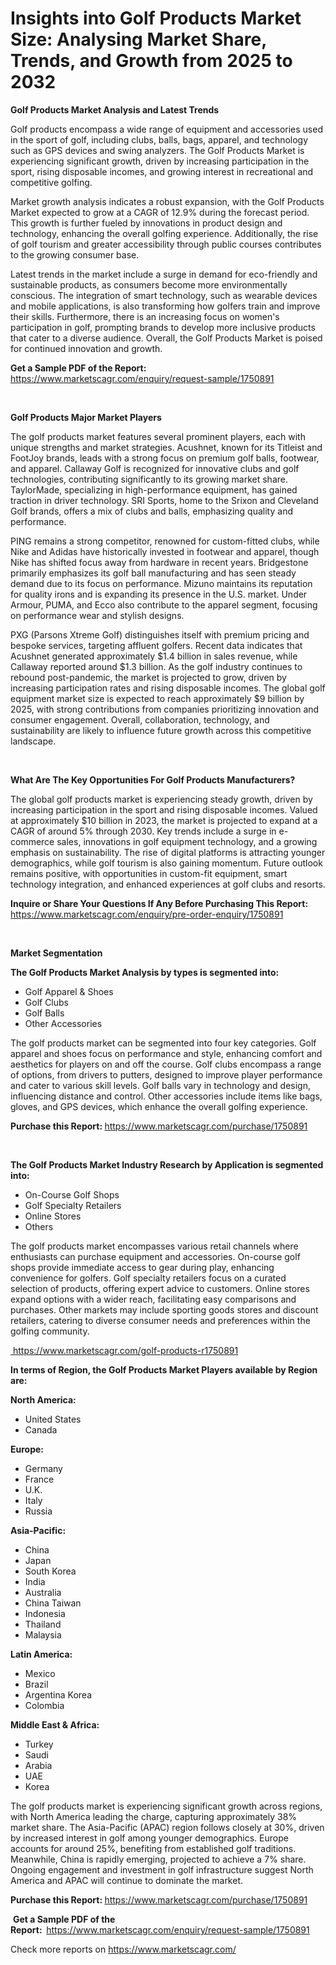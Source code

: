 <p><h1>Insights into Golf Products Market Size: Analysing Market Share, Trends, and Growth from 2025 to 2032</h1></p><p><strong>Golf Products Market Analysis and Latest Trends</strong></p>
<p><p>Golf products encompass a wide range of equipment and accessories used in the sport of golf, including clubs, balls, bags, apparel, and technology such as GPS devices and swing analyzers. The Golf Products Market is experiencing significant growth, driven by increasing participation in the sport, rising disposable incomes, and growing interest in recreational and competitive golfing.</p><p>Market growth analysis indicates a robust expansion, with the Golf Products Market expected to grow at a CAGR of 12.9% during the forecast period. This growth is further fueled by innovations in product design and technology, enhancing the overall golfing experience. Additionally, the rise of golf tourism and greater accessibility through public courses contributes to the growing consumer base.</p><p>Latest trends in the market include a surge in demand for eco-friendly and sustainable products, as consumers become more environmentally conscious. The integration of smart technology, such as wearable devices and mobile applications, is also transforming how golfers train and improve their skills. Furthermore, there is an increasing focus on women's participation in golf, prompting brands to develop more inclusive products that cater to a diverse audience. Overall, the Golf Products Market is poised for continued innovation and growth.</p></p>
<p><strong>Get a Sample PDF of the Report:&nbsp;</strong> <a href="https://www.marketscagr.com/enquiry/request-sample/1750891?utm_campaign=2107&utm_medium=2&utm_source=Github&utm_content=ia&utm_term=07022025&utm_id=golf-products">https://www.marketscagr.com/enquiry/request-sample/1750891</a></p>
<p>&nbsp;</p>
<p><strong>Golf Products Major Market Players</strong></p>
<p><p>The golf products market features several prominent players, each with unique strengths and market strategies. Acushnet, known for its Titleist and FootJoy brands, leads with a strong focus on premium golf balls, footwear, and apparel. Callaway Golf is recognized for innovative clubs and golf technologies, contributing significantly to its growing market share. TaylorMade, specializing in high-performance equipment, has gained traction in driver technology. SRI Sports, home to the Srixon and Cleveland Golf brands, offers a mix of clubs and balls, emphasizing quality and performance.</p><p>PING remains a strong competitor, renowned for custom-fitted clubs, while Nike and Adidas have historically invested in footwear and apparel, though Nike has shifted focus away from hardware in recent years. Bridgestone primarily emphasizes its golf ball manufacturing and has seen steady demand due to its focus on performance. Mizuno maintains its reputation for quality irons and is expanding its presence in the U.S. market. Under Armour, PUMA, and Ecco also contribute to the apparel segment, focusing on performance wear and stylish designs.</p><p>PXG (Parsons Xtreme Golf) distinguishes itself with premium pricing and bespoke services, targeting affluent golfers. Recent data indicates that Acushnet generated approximately $1.4 billion in sales revenue, while Callaway reported around $1.3 billion. As the golf industry continues to rebound post-pandemic, the market is projected to grow, driven by increasing participation rates and rising disposable incomes. The global golf equipment market size is expected to reach approximately $9 billion by 2025, with strong contributions from companies prioritizing innovation and consumer engagement. Overall, collaboration, technology, and sustainability are likely to influence future growth across this competitive landscape.</p></p>
<p>&nbsp;</p>
<p><strong>What Are The Key Opportunities For Golf Products Manufacturers?</strong></p>
<p><p>The global golf products market is experiencing steady growth, driven by increasing participation in the sport and rising disposable incomes. Valued at approximately $10 billion in 2023, the market is projected to expand at a CAGR of around 5% through 2030. Key trends include a surge in e-commerce sales, innovations in golf equipment technology, and a growing emphasis on sustainability. The rise of digital platforms is attracting younger demographics, while golf tourism is also gaining momentum. Future outlook remains positive, with opportunities in custom-fit equipment, smart technology integration, and enhanced experiences at golf clubs and resorts.</p></p>
<p><strong>Inquire or Share Your Questions If Any Before Purchasing This Report:</strong> <a href="https://www.marketscagr.com/enquiry/pre-order-enquiry/1750891?utm_campaign=2107&utm_medium=2&utm_source=Github&utm_content=ia&utm_term=07022025&utm_id=golf-products">https://www.marketscagr.com/enquiry/pre-order-enquiry/1750891</a></p>
<p>&nbsp;</p>
<p><strong>Market Segmentation</strong></p>
<p><strong>The Golf Products Market Analysis by types is segmented into:</strong></p>
<p><ul><li>Golf Apparel & Shoes</li><li>Golf Clubs</li><li>Golf Balls</li><li>Other Accessories</li></ul></p>
<p><p>The golf products market can be segmented into four key categories. Golf apparel and shoes focus on performance and style, enhancing comfort and aesthetics for players on and off the course. Golf clubs encompass a range of options, from drivers to putters, designed to improve player performance and cater to various skill levels. Golf balls vary in technology and design, influencing distance and control. Other accessories include items like bags, gloves, and GPS devices, which enhance the overall golfing experience.</p></p>
<p><strong>Purchase this Report:&nbsp;</strong><a href="https://www.marketscagr.com/purchase/1750891?utm_campaign=2107&utm_medium=2&utm_source=Github&utm_content=ia&utm_term=07022025&utm_id=golf-products">https://www.marketscagr.com/purchase/1750891</a></p>
<p>&nbsp;</p>
<p><strong>The Golf Products Market Industry Research by Application is segmented into:</strong></p>
<p><ul><li>On-Course Golf Shops</li><li>Golf Specialty Retailers</li><li>Online Stores</li><li>Others</li></ul></p>
<p><p>The golf products market encompasses various retail channels where enthusiasts can purchase equipment and accessories. On-course golf shops provide immediate access to gear during play, enhancing convenience for golfers. Golf specialty retailers focus on a curated selection of products, offering expert advice to customers. Online stores expand options with a wider reach, facilitating easy comparisons and purchases. Other markets may include sporting goods stores and discount retailers, catering to diverse consumer needs and preferences within the golfing community.</p></p>
<p><a href="https://www.marketscagr.com/golf-products-r1750891?utm_campaign=2107&utm_medium=2&utm_source=Github&utm_content=ia&utm_term=07022025&utm_id=golf-products">&nbsp;https://www.marketscagr.com/golf-products-r1750891</a></p>
<p><strong>In terms of Region, the Golf Products Market Players available by Region are:</strong></p>
<p>
    <p> <strong> North America: </strong>
        <ul>
            <li>United States</li>
            <li>Canada</li>
        </ul>
        </p> 
    <p> <strong> Europe: </strong>
        <ul>
            <li>Germany</li>
            <li>France</li>
            <li>U.K.</li>
            <li>Italy</li>
            <li>Russia</li>
        </ul>
        </p> 
    <p> <strong> Asia-Pacific: </strong>
        <ul>
            <li>China</li>
            <li>Japan</li>
            <li>South Korea</li>
            <li>India</li>
            <li>Australia</li>
            <li>China Taiwan</li>
            <li>Indonesia</li>
            <li>Thailand</li>
            <li>Malaysia</li>
        </ul>
        </p> 
    <p> <strong> Latin America: </strong>
        <ul>
            <li>Mexico</li>
            <li>Brazil</li>
            <li>Argentina Korea</li>
            <li>Colombia</li>
        </ul>
        </p> 
    <p> <strong> Middle East & Africa: </strong>
        <ul>
            <li>Turkey</li>
            <li>Saudi</li>
            <li>Arabia</li>
            <li>UAE</li>
            <li>Korea</li>
        </ul>
    </p>
    </p>
<p><p>The golf products market is experiencing significant growth across regions, with North America leading the charge, capturing approximately 38% market share. The Asia-Pacific (APAC) region follows closely at 30%, driven by increased interest in golf among younger demographics. Europe accounts for around 25%, benefiting from established golf traditions. Meanwhile, China is rapidly emerging, projected to achieve a 7% share. Ongoing engagement and investment in golf infrastructure suggest North America and APAC will continue to dominate the market.</p></p>
<p><strong>Purchase this Report: </strong><a href="https://www.marketscagr.com/purchase/1750891?utm_campaign=2107&utm_medium=2&utm_source=Github&utm_content=ia&utm_term=07022025&utm_id=golf-products">https://www.marketscagr.com/purchase/1750891</a></p>
<p>&nbsp;<strong>Get a Sample PDF of the Report:&nbsp;&nbsp;</strong><a href="https://www.marketscagr.com/enquiry/request-sample/1750891?utm_campaign=2107&utm_medium=2&utm_source=Github&utm_content=ia&utm_term=07022025&utm_id=golf-products">https://www.marketscagr.com/enquiry/request-sample/1750891</a></p>
<p><strong></strong></p>
<p>Check more reports on <a href="https://www.marketscagr.com/?utm_campaign=2107&utm_medium=2&utm_source=Github&utm_content=ia&utm_term=07022025&utm_id=golf-products">https://www.marketscagr.com/</a></p>